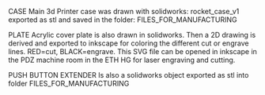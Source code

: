 
CASE
Main 3d Printer case was drawn with solidworks: rocket_case_v1
exported as stl and saved in the folder: FILES_FOR_MANUFACTURING 

PLATE
Acrylic cover plate is also drawn in solidworks. 
Then a 2D drawing is derived and exported to inkscape for 
coloring the different cut or engrave lines. RED=cut, BLACK=engrave. 
This SVG file can be opened in inkscape in the PDZ machine room  in the 
ETH HG for laser engraving and cutting. 

PUSH BUTTON EXTENDER
Is also a solidworks object exported as stl into folder FILES_FOR_MANUFACTURING 
